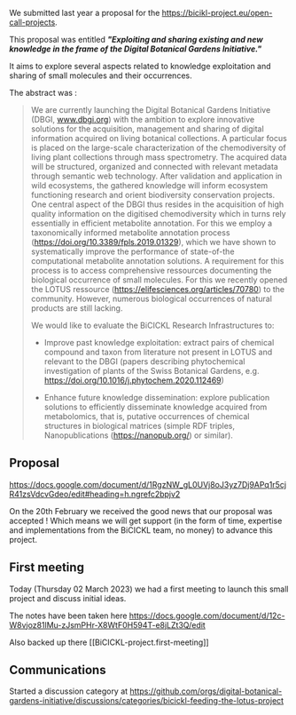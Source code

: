 

We submitted last year a proposal for the https://bicikl-project.eu/open-call-projects.

This proposal was entitled **_"Exploiting and sharing existing and new knowledge in the frame of the Digital Botanical Gardens Initiative."_**

It aims to explore several aspects related to knowledge exploitation and sharing of small molecules and their occurrences.

The abstract was : 

> We are currently launching the Digital Botanical Gardens Initiative (DBGI, www.dbgi.org) with the ambition to explore innovative solutions for the acquisition, management and sharing of digital information acquired on living botanical collections. A particular focus is placed on the large-scale characterization of the chemodiversity of living plant collections through mass spectrometry. The acquired data will be structured, organized and connected with relevant metadata through semantic web technology. After validation and application in wild ecosystems, the gathered knowledge will inform ecosystem functioning research and orient biodiversity conservation projects. 
> One central aspect of the DBGI thus resides in the acquisition of high quality information on the digitised chemodiversity which in turns rely essentially in efficient metabolite annotation. For this we employ a taxonomically informed metabolite annotation process (https://doi.org/10.3389/fpls.2019.01329), which we have shown to systematically improve the performance of state-of-the computational metabolite annotation solutions. A requirement for this process is to access comprehensive ressources documenting the biological occurrence of small molecules. For this we recently opened the LOTUS ressource (https://elifesciences.org/articles/70780) to the community. However, numerous biological occurrences of natural products are still lacking. 
> 
> We would like to evaluate the BiCICKL Research Infrastructures to:
> 
> - Improve past knowledge exploitation: extract pairs of chemical compound and taxon from literature not present in LOTUS and relevant to the DBGI (papers describing phytochemical investigation of plants of the Swiss Botanical Gardens, e.g. https://doi.org/10.1016/j.phytochem.2020.112469)  
> 
> - Enhance future knowledge dissemination: explore publication solutions to efficiently disseminate knowledge acquired from metabolomics, that is, putative occurrences of chemical structures in biological matrices (simple RDF triples, Nanopublications (https://nanopub.org/)  or similar).



## Proposal

https://docs.google.com/document/d/1RgzNW_gL0UVj8oJ3yz7Dj9APq1r5cjR41zsVdcvGdeo/edit#heading=h.ngrefc2bpjv2


On the 20th February we received the good news that our proposal was accepted ! Which means we will get support (in the form of time, expertise and implementations from the BiCICKL team, no money) to advance this project.

## First meeting 

Today (Thursday 02 March 2023) we had a first meeting to launch this small project and discuss initial ideas.

The notes have been taken here https://docs.google.com/document/d/12c-W8vjoz81lMu-zJsmPHr-X8WtF0H594T-e8jLZt3Q/edit

Also backed up there [[BiCICKL-project.first-meeting]]


## Communications 

Started a discussion category at https://github.com/orgs/digital-botanical-gardens-initiative/discussions/categories/bicickl-feeding-the-lotus-project


